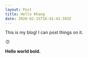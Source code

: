 ```yaml
---
layout: Post
title: Hello Khang
date: 2020-02-15T16:41:43.593Z
---
```

This is my blog! I can post things on it.



:D 



**Hello world bold.**
